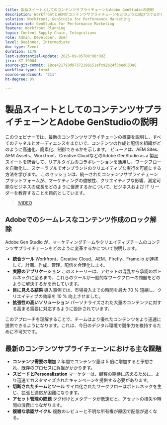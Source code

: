 ```yaml
---
title: 製品スイートとしてのコンテンツサプライチェーンとAdobe GenStudioの説明
description: WorkfrontとAEMがコンテンツサプライチェーンをどのように結びつけるかを確認します。 Adobe Gen Studio を使用して、プランニング、作成、配信、インサイトを効率化する方法について説明します。
solution: Workfront, GenStudio for Performance Marketing
solution-set: GenStudio for Performance Marketing
feature: Workfront Planning
topic: Content Supply Chain, Integrations
role: Admin, Developer, User
level: Beginner, Intermediate
doc-type: Event
duration: 1178
last-substantial-update: 2025-09-05T00:00:00Z
jira: KT-19004
source-git-commit: 18ce421793d97372198151afc92b24f3bed053a8
workflow-type: tm+mt
source-wordcount: '311'
ht-degree: 0%

---
```



# 製品スイートとしてのコンテンツサプライチェーンとAdobe GenStudioの説明

このウェビナーでは、最新のコンテンツサプライチェーンの概要を説明し、すべてのチャネルとオーディエンスをまたいで、コンテンツの作成と配信を組織がどのように高速化、簡素化、制御できるかを示します。 ビューアは、AEM Sites、AEM Assets、Workfront、Creative CloudなどのAdobe GenStudio as a 製品スイートを統合して、リアルタイムのコラボレーションを活用し、ワークフローを自動化し、スケーラブルでオンブランドのクリエイティブな実行を可能にする方法を学びます。 このセッションは、統一されたコンテンツサプライチェーンプラットフォームが、マーケティングの俊敏性、クリエイティブな影響、測定可能なビジネスの成長をどのように促進するかについて、ビジネスおよび IT リーダーを教育することを目的としています。

>[!VIDEO](https://video.tv.adobe.com/v/3472978/?learn=on&enablevpops)

## Adobeでのシームレスなコンテンツ作成のロック解除

Adobe Gen Studio が、マーケティングチームやクリエイティブチームのコンテンツサプライチェーンをどのように変革するかについて説明します。

* **統合ツール** Workfront、Creative Cloud、AEM、Firefly、Frame.io が連携して、計画、作成、管理、配信を合理化します。
* **実際のアプリケーション** このストーリーは、アセットの混乱から承認のボトルネックに至るまで、これらのツールが一般的なワークフローの問題をどのように解決するかを示しています。
* **目に見える結果** 導入事例では、市場投入までの時間を最大 70 % 短縮し、クリエイティブの効率を 10 % 向上させました。
* **拡張性の高いソリューション** パーソナライズされた大量のコンテンツに対する高まる需要に対応するように設計されています。

このアプローチを理解することで、チームはより優れたコンテンツをより迅速に提供できるようになります。これは、今日のデジタル環境で競争力を維持するために不可欠です。

## 最新のコンテンツサプライチェーンにおける主な課題

* **コンテンツ需要の増加** 2 年間でコンテンツ量は 5 倍に増加すると予想され、既存のプロセスに負担がかかります。
* **スピードとPersonalization** マーケターは、顧客の期待に応えるために、より迅速でカスタマイズされたキャンペーンを提供する必要があります。
* **切断されたチームとツール** サイロ化されたワークフローはボトルネックを生じ、拡張と適応が困難になります。
* **アセット管理の問題** タグ付けとメタデータが低速だと、アセットの損失や時間の浪費につながります。
* **複雑な承認サイクル** 複数のレビューと不明な所有権が原因で配信が遅くなる。